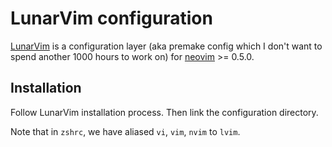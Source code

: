# LunarVim configuration

[LunarVim] is a configuration layer (aka premake config which I don't want to spend another 1000 hours to work on)
for [neovim] >= 0.5.0.

[lunarvim]: https://github.com/LunarVim/LunarVim
[neovim]: https://neovim.io/

## Installation

Follow LunarVim installation process. Then link the configuration directory.

Note that in `zshrc`, we have aliased `vi`, `vim`, `nvim` to `lvim`.

